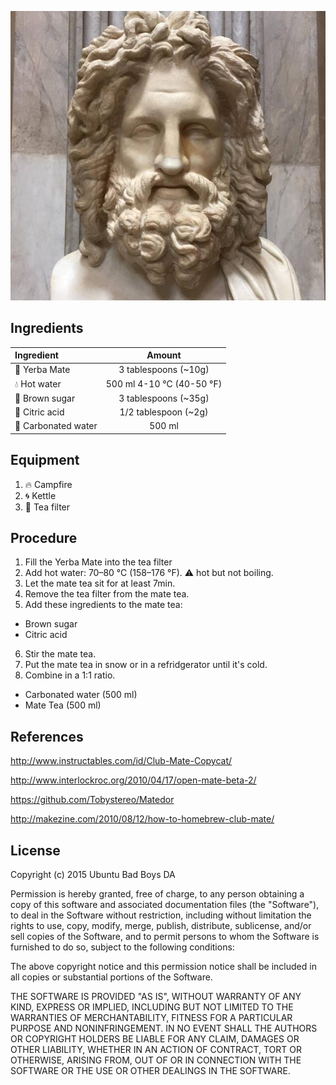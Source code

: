 ![jQrg-Mate](img/jQrg-Mate.jpg
   "Logo Title Text 1")

## Ingredients

| Ingredient              | Amount                    |
| :-----------------------|:-------------------------:|
| :tea: Yerba Mate        | 3 tablespoons (~10g)      |
| :droplet: Hot water     | 500 ml 4-10 °C (40-50 °F) |
| :candy: Brown sugar     | 3 tablespoons (~35g)      |
| :lemon: Citric acid     | 1/2 tablespoon (~2g)      |
| :sake: Carbonated water | 500 ml                     |

## Equipment
1. :fire: Campfire
2. :cyclone: Kettle
3. :fork_and_knife: Tea filter

## Procedure
1. Fill the Yerba Mate into the tea filter
2. Add hot water: 70–80 °C (158–176 °F). :warning: hot but not boiling.
3. Let the mate tea sit for at least 7min.
4. Remove the tea filter from the mate tea.
5. Add these ingredients to the mate tea:
  - Brown sugar
  - Citric acid
6. Stir the mate tea.
7. Put the mate tea in snow or in a refridgerator until it's cold.
8. Combine in a 1:1 ratio.
  - Carbonated water (500 ml)
  - Mate Tea (500 ml)

## References
http://www.instructables.com/id/Club-Mate-Copycat/

http://www.interlockroc.org/2010/04/17/open-mate-beta-2/

https://github.com/Tobystereo/Matedor

http://makezine.com/2010/08/12/how-to-homebrew-club-mate/

## License
Copyright (c) 2015 Ubuntu Bad Boys DA

Permission is hereby granted, free of charge, to any person obtaining
a copy of this software and associated documentation files (the
"Software"), to deal in the Software without restriction, including
without limitation the rights to use, copy, modify, merge, publish,
distribute, sublicense, and/or sell copies of the Software, and to
permit persons to whom the Software is furnished to do so, subject to
the following conditions:

The above copyright notice and this permission notice shall be
included in all copies or substantial portions of the Software.

THE SOFTWARE IS PROVIDED "AS IS", WITHOUT WARRANTY OF ANY KIND,
EXPRESS OR IMPLIED, INCLUDING BUT NOT LIMITED TO THE WARRANTIES OF
MERCHANTABILITY, FITNESS FOR A PARTICULAR PURPOSE AND
NONINFRINGEMENT. IN NO EVENT SHALL THE AUTHORS OR COPYRIGHT HOLDERS BE
LIABLE FOR ANY CLAIM, DAMAGES OR OTHER LIABILITY, WHETHER IN AN ACTION
OF CONTRACT, TORT OR OTHERWISE, ARISING FROM, OUT OF OR IN CONNECTION
WITH THE SOFTWARE OR THE USE OR OTHER DEALINGS IN THE SOFTWARE.

